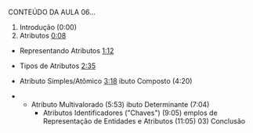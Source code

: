 CONTEÚDO DA AULA 06...
01) Introdução (0:00)
02) Atributos [0:08](https://www.youtube.com/watch?v=59TZc_vRpcQ&t=8s)
- Representando Atributos [1:12](https://www.youtube.com/watch?v=59TZc_vRpcQ&t=72s)
- Tipos de Atributos [2:35](https://www.youtube.com/watch?v=59TZc_vRpcQ&t=155s)

- Atributo Simples/Atômico [3:18](https://www.youtube.com/watch?v=59TZc_vRpcQ&t=198s)
  ibuto Composto (4:20)
- 
  - Atributo Multivalorado (5:53)
    ibuto Determinante (7:04)
    - Atributos Identificadores ("Chaves") (9:05)
      emplos de Representação de Entidades e Atributos (11:05)
      03) Conclusão
